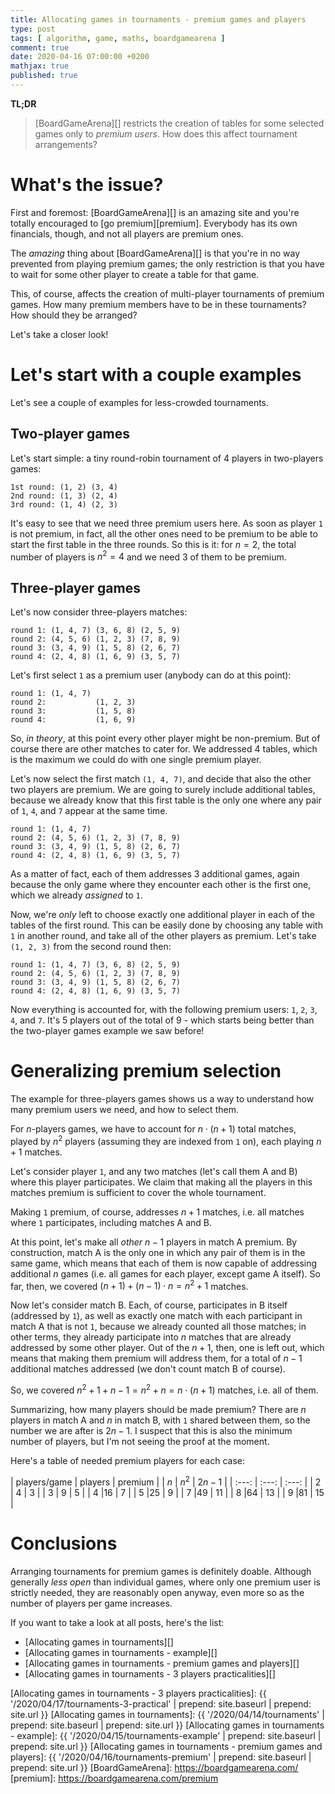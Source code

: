 ```yaml
---
title: Allocating games in tournaments - premium games and players
type: post
tags: [ algorithm, game, maths, boardgamearena ]
comment: true
date: 2020-04-16 07:00:00 +0200
mathjax: true
published: true
---
```


**TL;DR**

> [BoardGameArena][] restricts the creation of tables for some selected
> games only to *premium users*. How does this affect tournament
> arrangements?

# What's the issue?

First and foremost: [BoardGameArena][] is an amazing site and you're totally
encouraged to [go premium][premium]. Everybody has its own financials, though, and
not all players are premium ones.

The *amazing* thing about [BoardGameArena][] is that you're in no way
prevented from playing premium games; the only restriction is that you have
to wait for some other player to create a table for that game.

This, of course, affects the creation of multi-player tournaments of
premium games. How many premium members have to be in these tournaments? How
should they be arranged?

Let's take a closer look!

# Let's start with a couple examples

Let's see a couple of examples for less-crowded tournaments.

## Two-player games

Let's start simple: a tiny round-robin tournament of 4 players in
two-players games:

```
1st round: (1, 2) (3, 4)
2nd round: (1, 3) (2, 4)
3rd round: (1, 4) (2, 3)
```

It's easy to see that we need three premium users here. As soon as player
`1` is not premium, in fact, all the other ones need to be premium to be
able to start the first table in the three rounds. So this is it: for $n=2$,
the total number of players is $n^2 = 4$ and we need 3 of them to be
premium.

## Three-player games

Let's now consider three-players matches:

```
round 1: (1, 4, 7) (3, 6, 8) (2, 5, 9)
round 2: (4, 5, 6) (1, 2, 3) (7, 8, 9)
round 3: (3, 4, 9) (1, 5, 8) (2, 6, 7)
round 4: (2, 4, 8) (1, 6, 9) (3, 5, 7)
```

Let's first select `1` as a premium user (anybody can do at this point):

```
round 1: (1, 4, 7)
round 2:           (1, 2, 3)
round 3:           (1, 5, 8)
round 4:           (1, 6, 9)
```

So, *in theory*, at this point every other player might be non-premium. But
of course there are other matches to cater for. We addressed 4 tables, which
is the maximum we could do with one single premium player.

Let's now select the first match `(1, 4, 7)`, and decide that also the other
two players are premium. We are going to surely include additional tables,
because we already know that this first table is the only one where any pair
of `1`, `4`, and `7` appear at the same time.

```
round 1: (1, 4, 7)
round 2: (4, 5, 6) (1, 2, 3) (7, 8, 9)
round 3: (3, 4, 9) (1, 5, 8) (2, 6, 7)
round 4: (2, 4, 8) (1, 6, 9) (3, 5, 7)
```

As a matter of fact, each of them addresses 3 additional games, again
because the only game where they encounter each other is the first one,
which we already *assigned* to `1`.

Now, we're *only* left to choose exactly one additional player in each of
the tables of the first round. This can be easily done by choosing any table
with `1` in another round, and take all of the other players as premium.
Let's take `(1, 2, 3)` from the second round then:

```
round 1: (1, 4, 7) (3, 6, 8) (2, 5, 9)
round 2: (4, 5, 6) (1, 2, 3) (7, 8, 9)
round 3: (3, 4, 9) (1, 5, 8) (2, 6, 7)
round 4: (2, 4, 8) (1, 6, 9) (3, 5, 7)
```

Now everything is accounted for, with the following premium users: `1`, `2`,
`3`, `4`, and `7`. It's 5 players out of the total of 9 - which starts being
better than the two-player games example we saw before!

# Generalizing premium selection

The example for three-players games shows us a way to understand how many
premium users we need, and how to select them.

For $n$-players games, we have to account for $n \cdot (n + 1)$ total
matches, played by $n^2$ players (assuming they are indexed from `1` on),
each playing $n + 1$ matches.

Let's consider player `1`, and any two matches (let's call them A and B)
where this player participates. We claim that making all the players in this
matches premium is sufficient to cover the whole tournament.

Making `1` premium, of course, addresses $n + 1$ matches, i.e. all matches
where `1` participates, including matches A and B.

At this point, let's make all *other* $n - 1$ players in match A premium. By
construction, match A is the only one in which any pair of them is in the
same game, which means that each of them is now capable of addressing
additional $n$ games (i.e. all games for each player, except game A itself).
So far, then, we covered $(n + 1) + (n - 1) \cdot n = n^2 + 1$ matches.

Now let's consider match B. Each, of course, participates in B itself
(addressed by `1`), as well as exactly one match with each participant in
match A that is not `1`, because we already counted all those matches; in
other terms, they already participate into $n$ matches that are already
addressed by some other player. Out of the $n + 1$, then, one is left out,
which means that making them premium will address them, for a total of $n -
1$ additional matches addressed (we don't count match B of course).

So, we covered $n^2 + 1 + n - 1 = n^2 + n = n \cdot (n + 1)$ matches, i.e.
all of them.

Summarizing, how many players should be made premium? There are $n$ players
in match A and $n$ in match B, with `1` shared between them, so the number
we are after is $2n - 1$. I suspect that this is also the minimum number of
players, but I'm not seeing the proof at the moment.

Here's a table of needed premium players for each case:

| players/game | players | premium |
| $n$   | $n^2$ | $2n - 1$ |
| :---: | :---: | :---:    |
| 2 | 4 | 3 |
| 3 | 9 | 5 |
| 4 |16 | 7 |
| 5 |25 | 9 |
| 7 |49 | 11 |
| 8 |64 | 13 |
| 9 |81 | 15 |

# Conclusions

Arranging tournaments for premium games is definitely doable. Although
generally *less open* than individual games, where only one premium user is
strictly needed, they are reasonably open anyway, even more so as the number
of players per game increases.

If you want to take a look at all posts, here's the list:

- [Allocating games in tournaments][]
- [Allocating games in tournaments - example][]
- [Allocating games in tournaments - premium games and players][]
- [Allocating games in tournaments - 3 players practicalities][]

[Allocating games in tournaments - 3 players practicalities]: {{ '/2020/04/17/tournaments-3-practical' | prepend: site.baseurl | prepend: site.url }}
[Allocating games in tournaments]: {{ '/2020/04/14/tournaments' | prepend: site.baseurl | prepend: site.url }}
[Allocating games in tournaments - example]: {{ '/2020/04/15/tournaments-example' | prepend: site.baseurl | prepend: site.url }}
[Allocating games in tournaments - premium games and players]: {{ '/2020/04/16/tournaments-premium' | prepend: site.baseurl | prepend: site.url }}
[BoardGameArena]: https://boardgamearena.com/
[premium]: https://boardgamearena.com/premium

